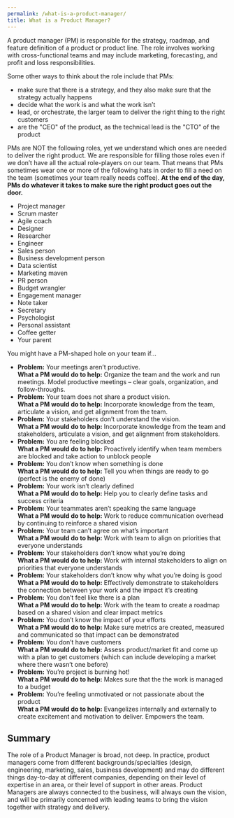 ```yaml
---
permalink: /what-is-a-product-manager/
title: What is a Product Manager?
---
```


A product manager (PM) is responsible for the strategy, roadmap, and feature definition of a product or product line. The role involves working with cross-functional teams and may include marketing, forecasting, and profit and loss responsibilities.

Some other ways to think about the role include that PMs:

- make sure that there is a strategy, and they also make sure that the strategy actually happens
- decide what the work is and what the work isn’t
- lead, or orchestrate, the larger team to deliver the right thing to the right customers
- are the "CEO" of the product, as the technical lead is the "CTO" of the product

PMs are NOT the following roles, yet we understand which ones are needed to deliver the right product. We are responsible for filling those roles even if we don’t have all the actual role-players on our team. That means that PMs sometimes wear one or more of the following hats in order to fill a need on the team (sometimes your team really needs coffee). **At the end of the day, PMs do whatever it takes to make sure the right product goes out the door.**

- Project manager
- Scrum master
- Agile coach
- Designer
- Researcher
- Engineer
- Sales person
- Business development person 
- Data scientist
- Marketing maven
- PR person
- Budget wrangler
- Engagement manager
- Note taker
- Secretary
- Psychologist
- Personal assistant
- Coffee getter
- Your parent

You might have a PM-shaped hole on your team if...

- **Problem:** Your meetings aren’t productive.<br>**What a PM would do to help:** Organize the team and the work and run meetings. Model productive meetings – clear goals, organization, and follow-throughs.
- **Problem:** Your team does not share a product vision.<br>**What a PM would do to help:** Incorporate knowledge from the team, articulate a vision, and get alignment from the team.
- **Problem:** Your stakeholders don’t understand the vision.<br>**What a PM would do to help:** Incorporate knowledge from the team and stakeholders, articulate a vision, and get alignment from stakeholders.
- **Problem:** You are feeling blocked<br>**What a PM would do to help:** Proactively identify when team members are blocked and take action to unblock people
- **Problem:** You don’t know when something is done<br>**What a PM would do to help:** Tell you when things are ready to go (perfect is the enemy of done)
- **Problem:** Your work isn’t clearly defined<br>**What a PM would do to help:** Help you to clearly define tasks and success criteria
- **Problem:** Your teammates aren’t speaking the same language<br>**What a PM would do to help:** Work to reduce communication overhead by continuing to reinforce a shared vision
- **Problem:** Your team can’t agree on what’s important<br>**What a PM would do to help:** Work with team to align on priorities that everyone understands
- **Problem:** Your stakeholders don’t know what you’re doing<br>**What a PM would do to help:** Work with internal stakeholders to align on priorities that everyone understands
- **Problem:** Your stakeholders don’t know why what you’re doing is good<br>**What a PM would do to help:** Effectively demonstrate to stakeholders the connection between your work and the impact it’s creating
- **Problem:** You don’t feel like there is a plan<br>**What a PM would do to help:** Work with the team to create a roadmap based on a shared vision and clear impact metrics
- **Problem:** You don’t know the impact of your efforts<br>**What a PM would do to help:** Make sure metrics are created, measured and communicated so that impact can be demonstrated
- **Problem:** You don’t have customers<br>**What a PM would do to help:** Assess product/market fit and come up with a plan to get customers (which can include developing a market where there wasn’t one before)
- **Problem:** You’re project is burning hot!<br>**What a PM would do to help:** Makes sure that the the work is managed to a budget
- **Problem:** You’re feeling unmotivated or not passionate about the product<br>**What a PM would do to help:** Evangelizes internally and externally to create excitement and motivation to deliver. Empowers the team.

## Summary

The role of a Product Manager is broad, not deep. In practice, product managers come from different backgrounds/specialties (design, engineering, marketing, sales, business development) and may do different things day-to-day at different companies, depending on their level of expertise in an area, or their level of support in other areas. Product Managers are always connected to the business, will always own the vision, and will be primarily concerned with leading teams to bring the vision together with strategy and delivery. 
